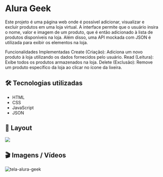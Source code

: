 # Alura Geek

Este projeto é uma página web onde é possível adicionar, visualizar e excluir produtos em uma loja virtual. 
A interface permite que o usuário insira o nome, valor e imagem de um produto, que é então adicionado à lista de produtos disponíveis na loja. Além disso, uma API mockada com JSON é utilizada para exibir os elementos na loja.

Funcionalidades Implementadas
Create (Criação): Adiciona um novo produto à loja utilizando os dados fornecidos pelo usuário.
Read (Leitura): Exibe todos os produtos armazenados na loja.
Delete (Exclusão): Remove um produto específico da loja ao clicar no ícone da lixeira.

## 🛠️ Tecnologias utilizadas
- HTML
- CSS
- JavaScript
- JSON

## 🚧 Layout

<a href="https://www.figma.com/design/1zm3NNIw4KcI0RQtR6UmqK/New-AluraGeek---PT?node-id=0-1&t=hTC6t2con6iFanLD-0" target="_blank">
<img src="https://user-images.githubusercontent.com/71772559/178192253-4fe4757c-de57-4878-a38c-a483c25670b1.png" />
</a>

## 🎬 Imagens / Vídeos 

![tela-alura-geek](https://github.com/Mctks2/project-challenge-alura-geek/assets/62295808/dfa7bae0-bd94-459c-b6d6-87a9397e0d1f)

